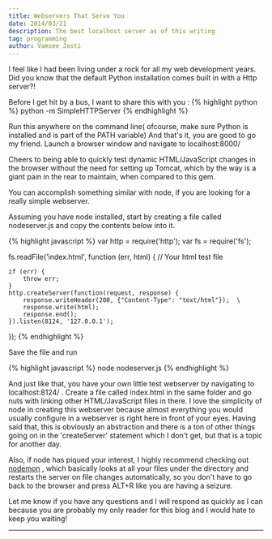 ```yaml
---
title: Webservers That Serve You
date: 2014/03/21
description: The best localhost server as of this writing
tag: programming
author: Vamsee Jasti
---
```


I feel like I had been living under a rock for all my web development years. Did you know that the default Python installation comes built in with a Http server?!

Before I get hit by a bus, I want to share this with you :
{% highlight python %}
python -m SimpleHTTPServer
{% endhighlight %}

Run this anywhere on the command line( ofcourse, make sure Python is installed and is part of the PATH variable)
And that's it, you are good to go my friend. Launch a browser window and navigate to localhost:8000/

Cheers to being able to quickly test dynamic HTML/JavaScript changes in the browser without the need for setting up 
Tomcat, which by the way is a giant pain in the rear to maintain, when compared to this gem.

You can accomplish something similar with node, if you are looking for a really simple webserver.

Assuming you have node installed, start by creating a file called nodeserver.js and copy the contents below into it.

{% highlight javascript %}
var http = require('http');
var fs = require('fs');

fs.readFile('index.html', function (err, html) {   // Your html test file


    if (err) {
        throw err;
    }
    http.createServer(function(request, response) {
        response.writeHeader(200, {"Content-Type": "text/html"});  \
        response.write(html); 
        response.end();
    }).listen(8124, '127.0.0.1');
});
{% endhighlight %}

Save the file and run 

{% highlight javascript %}
node nodeserver.js
{% endhighlight %}

And just like that, you have your own little test webserver by navigating to localhost:8124/ . Create a file called index.html in the same folder and go nuts with linking other HTML/JavaScript files in 	there.
I love the simplicity of node in creating this webserver because almost everything you would usually configure in a webserver is right here in front of your eyes. Having said that, this is obviously an abstraction and there is a ton of other things going on in the 'createServer' statement which I don't get, but that is a topic for another day.

Also, if node has piqued your interest, I highly recommend checking out <a href ="https://github.com/remy/nodemon">nodemon</a> , which basically looks at all your files under the directory and restarts the server on file changes automatically, so you don't have to go back to the browser and press ALT+R like you are having a seizure.

Let me know if you have any questions and I will respond as quickly as I can because you are probably my only reader for this blog and I would hate to keep you waiting!

---

